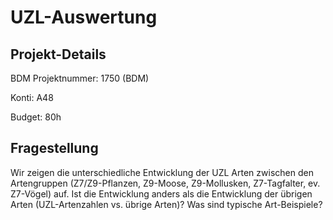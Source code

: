 # UZL-Auswertung

## Projekt-Details
BDM Projektnummer: 1750 (BDM)

Konti: A48

Budget: 80h

## Fragestellung
Wir zeigen die unterschiedliche Entwicklung der UZL Arten zwischen den Artengruppen (Z7/Z9-Pflanzen, Z9-Moose, Z9-Mollusken, Z7-Tagfalter, ev. Z7-Vögel) auf. Ist die Entwicklung anders als die Entwicklung der übrigen Arten (UZL-Artenzahlen vs. übrige Arten)? Was sind typische Art-Beispiele?
